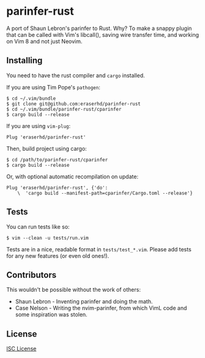 # parinfer-rust

A port of Shaun Lebron's parinfer to Rust.  Why?  To make a snappy plugin that
can be called with Vim's libcall(), saving wire transfer time, and working on
Vim 8 and not just Neovim.

## Installing

You need to have the rust compiler and `cargo` installed.

If you are using Tim Pope's `pathogen`:

    $ cd ~/.vim/bundle
    $ git clone git@github.com:eraserhd/parinfer-rust
    $ cd ~/.vim/bundle/parinfer-rust/cparinfer
    $ cargo build --release

If you are using `vim-plug`:

	Plug 'eraserhd/parinfer-rust'

Then, build project using cargo:

	$ cd /path/to/parinfer-rust/cparinfer
	$ cargo build --release

Or, with optional automatic recompilation on update:

	Plug 'eraserhd/parinfer-rust', {'do':
		\  'cargo build --manifest-path=cparinfer/Cargo.toml --release'}

## Tests

You can run tests like so:

    $ vim --clean -u tests/run.vim

Tests are in a nice, readable format in `tests/test_*.vim`.  Please add tests
for any new features (or even old ones!).

## Contributors

This wouldn't be possible without the work of others:

* Shaun Lebron - Inventing parinfer and doing the math.
* Case Nelson - Writing the nvim-parinfer, from which VimL code and some
  inspiration  was stolen.

## License

[ISC License](LICENSE.md)
